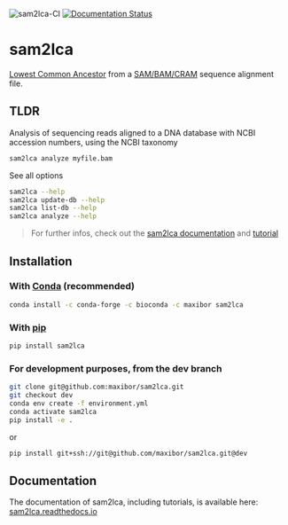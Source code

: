 ![sam2lca-CI](https://github.com/maxibor/sam2lca/workflows/sam2lca-CI/badge.svg) [![Documentation Status](https://readthedocs.org/projects/sam2lca/badge/?version=latest)](https://sam2lca.readthedocs.io/en/latest/?badge=latest)

# sam2lca

[Lowest Common Ancestor](https://en.wikipedia.org/wiki/Lowest_common_ancestor) from a [SAM/BAM/CRAM](<https://en.wikipedia.org/wiki/SAM_(file_format>) sequence alignment file.

## TLDR

Analysis of sequencing reads aligned to a DNA database with NCBI accession numbers, using the NCBI taxonomy

```bash
sam2lca analyze myfile.bam
```

See all options

```bash
sam2lca --help
sam2lca update-db --help
sam2lca list-db --help
sam2lca analyze --help
```

> For further infos, check out the [sam2lca documentation](https://sam2lca.readthedocs.io) and [tutorial](https://sam2lca.readthedocs.io/en/latest/tutorial.html)

## Installation

### With [Conda](https://docs.conda.io/en/latest/) (recommended)

```bash
conda install -c conda-forge -c bioconda -c maxibor sam2lca
```

### With [pip](https://pypi.org/project/pip/)

```bash
pip install sam2lca
```

### For development purposes, from the dev branch

```bash
git clone git@github.com:maxibor/sam2lca.git
git checkout dev
conda env create -f environment.yml
conda activate sam2lca
pip install -e .
```

or

```bash
pip install git+ssh://git@github.com/maxibor/sam2lca.git@dev
```

## Documentation

The documentation of sam2lca, including tutorials, is available here: [sam2lca.readthedocs.io](https://sam2lca.readthedocs.io)
